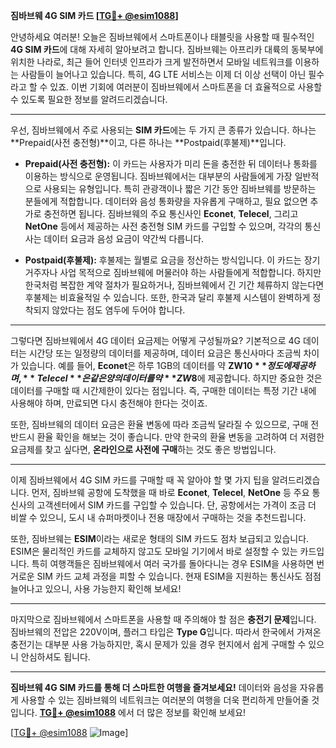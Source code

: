 **짐바브웨 4G SIM 카드 [[TG💪+ @esim1088](https://t.me/s/esim1088)]**

안녕하세요 여러분! 오늘은 짐바브웨에서 스마트폰이나 태블릿을 사용할 때 필수적인 **4G SIM 카드**에 대해 자세히 알아보려고 합니다. 짐바브웨는 아프리카 대륙의 동북부에 위치한 나라로, 최근 들어 인터넷 인프라가 크게 발전하면서 모바일 네트워크를 이용하는 사람들이 늘어나고 있습니다. 특히, 4G LTE 서비스는 이제 더 이상 선택이 아닌 필수라고 할 수 있죠. 이번 기회에 여러분이 짐바브웨에서 스마트폰을 더 효율적으로 사용할 수 있도록 필요한 정보를 알려드리겠습니다.

---

우선, 짐바브웨에서 주로 사용되는 **SIM 카드**에는 두 가지 큰 종류가 있습니다. 하나는 **Prepaid(사전 충전형)**이고, 다른 하나는 **Postpaid(후불제)**입니다. 

- **Prepaid(사전 충전형):** 이 카드는 사용자가 미리 돈을 충전한 뒤 데이터나 통화를 이용하는 방식으로 운영됩니다. 짐바브웨에서는 대부분의 사람들에게 가장 일반적으로 사용되는 유형입니다. 특히 관광객이나 짧은 기간 동안 짐바브웨를 방문하는 분들에게 적합합니다. 데이터와 음성 통화량을 자유롭게 구매하고, 필요 없으면 추가로 충전하면 됩니다. 짐바브웨의 주요 통신사인 **Econet**, **Telecel**, 그리고 **NetOne** 등에서 제공하는 사전 충전형 SIM 카드를 구입할 수 있으며, 각각의 통신사는 데이터 요금과 음성 요금이 약간씩 다릅니다.

- **Postpaid(후불제):** 후불제는 월별로 요금을 정산하는 방식입니다. 이 카드는 장기 거주자나 사업 목적으로 짐바브웨에 머물러야 하는 사람들에게 적합합니다. 하지만 한국처럼 복잡한 계약 절차가 필요하거나, 짐바브웨에서 긴 기간 체류하지 않는다면 후불제는 비효율적일 수 있습니다. 또한, 한국과 달리 후불제 시스템이 완벽하게 정착되지 않았다는 점도 염두에 두어야 합니다.

---

그렇다면 짐바브웨에서 4G 데이터 요금제는 어떻게 구성될까요? 기본적으로 4G 데이터는 시간당 또는 일정량의 데이터를 제공하며, 데이터 요금은 통신사마다 조금씩 차이가 있습니다. 예를 들어, **Econet**은 하루 1GB의 데이터를 약 **ZW$10** 정도에 제공하며, **Telecel**은 같은 양의 데이터를 약 **ZW$8**에 제공합니다. 하지만 중요한 것은 데이터를 구매할 때 시간제한이 있다는 점입니다. 즉, 구매한 데이터는 특정 기간 내에 사용해야 하며, 만료되면 다시 충전해야 한다는 것이죠.

또한, 짐바브웨의 데이터 요금은 환율 변동에 따라 조금씩 달라질 수 있으므로, 구매 전 반드시 환율 확인을 해보는 것이 좋습니다. 만약 한국의 환율 변동을 고려하여 더 저렴한 요금제를 찾고 싶다면, **온라인으로 사전에 구매**하는 것도 좋은 방법입니다.

---

이제 짐바브웨에서 4G SIM 카드를 구매할 때 꼭 알아야 할 몇 가지 팁을 알려드리겠습니다. 먼저, 짐바브웨 공항에 도착했을 때 바로 **Econet**, **Telecel**, **NetOne** 등 주요 통신사의 고객센터에서 SIM 카드를 구입할 수 있습니다. 단, 공항에서는 가격이 조금 더 비쌀 수 있으니, 도시 내 슈퍼마켓이나 전용 매장에서 구매하는 것을 추천드립니다.

또한, 짐바브웨는 **ESIM**이라는 새로운 형태의 SIM 카드도 점차 보급되고 있습니다. ESIM은 물리적인 카드를 교체하지 않고도 모바일 기기에서 바로 설정할 수 있는 카드입니다. 특히 여행객들은 짐바브웨에서 여러 국가를 돌아다니는 경우 ESIM을 사용하면 번거로운 SIM 카드 교체 과정을 피할 수 있습니다. 현재 ESIM을 지원하는 통신사도 점점 늘어나고 있으니, 사용 가능한지 확인해 보세요!

---

마지막으로 짐바브웨에서 스마트폰을 사용할 때 주의해야 할 점은 **충전기 문제**입니다. 짐바브웨의 전압은 220V이며, 플러그 타입은 **Type G**입니다. 따라서 한국에서 가져온 충전기는 대부분 사용 가능하지만, 혹시 문제가 있을 경우 현지에서 쉽게 구매할 수 있으니 안심하셔도 됩니다.

---

**짐바브웨 4G SIM 카드를 통해 더 스마트한 여행을 즐겨보세요!** 데이터와 음성을 자유롭게 사용할 수 있는 짐바브웨의 네트워크는 여러분의 여행을 더욱 편리하게 만들어줄 것입니다. **[TG💪+ @esim1088](https://t.me/s/esim1088)** 에서 더 많은 정보를 확인해 보세요! 

[[TG💪+ @esim1088](https://t.me/s/esim1088) ![Image](https://i.postimg.cc/Y0z9fWf4/image.png)]